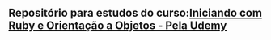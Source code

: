 ## Repositório para estudos do curso:[Iniciando com Ruby e Orientação a Objetos - Pela Udemy](https://www.udemy.com/poo-ruby/)